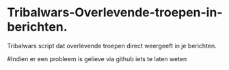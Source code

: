# Tribalwars-Overlevende-troepen-in-berichten.
Tribalwars script dat overlevende troepen direct weergeeft in je berichten.


#Indien er een probleem is gelieve via github iets te laten weten
